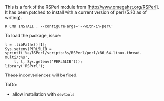 This is a fork of the RSPerl module from [http://www.omegahat.org/RSPerl]. It has been patched to install with a current version of perl (5.20 as of writing). 

```
R CMD INSTALL . --configure-args='--with-in-perl'
```

To load the package, issue:
```
l = .libPaths()[1];
Sys.setenv(PERL5LIB = sprintf('%s/RSPerl/scripts:%s/RSPerl/perl/x86_64-linux-thread-multi/:%s',
	l, l, Sys.getenv('PERL5LIB')));
library('RSPerl');
```

These inconveniences will be fixed.

ToDo:
  * allow installation with `devtools`